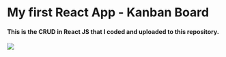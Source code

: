 <h1>My first React App - Kanban Board</h1>
<h4>This is the CRUD in React JS that I coded and uploaded to this repository.</h4>
<p>
  <image src ="crud.gif">
</p>
